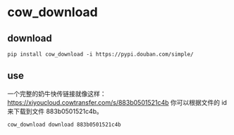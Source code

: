 # cow_download

## download
```
pip install cow_download -i https://pypi.douban.com/simple/
```
## use
一个完整的奶牛快传链接就像这样：https://xiyoucloud.cowtransfer.com/s/883b0501521c4b
你可以根据文件的 id 来下载到文件 883b0501521c4b。

```
cow_download download 883b0501521c4b
```